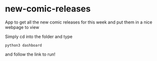 # new-comic-releases
App to get all the new comic releases for this week and put them in a nice webpage to view

Simply cd into the folder and type
```
python3 dashboard 
```
and follow the link to run!
